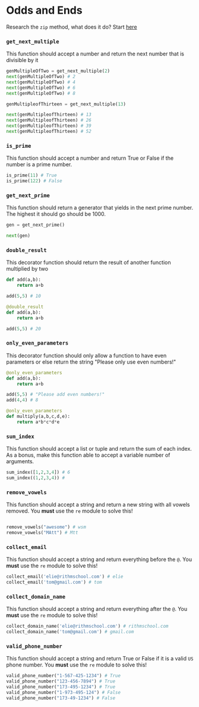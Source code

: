 # Odds and Ends

Research the `zip` method, what does it do? Start [here](http://pavdmyt.com/python-zip-fu/)

### `get_next_multiple`

This function should accept a number and return the next number that is divisible by it

```py
genMultipleOfTwo = get_next_multiple(2)
next(genMultipleOfTwo) # 2
next(genMultipleOfTwo) # 4
next(genMultipleOfTwo) # 6
next(genMultipleOfTwo) # 8

genMultipleofThirteen = get_next_multiple(13)

next(genMultipleofThirteen) # 13
next(genMultipleofThirteen) # 26
next(genMultipleofThirteen) # 39
next(genMultipleofThirteen) # 52
```

### `is_prime` 

This function should accept a number and return True or False if the number is a prime number. 

```py
is_prime(11) # True
is_prime(122) # False
```

### `get_next_prime` 

This function should return a generator that yields in the next prime number. The highest it should go should be 1000.

```py
gen = get_next_prime()

next(gen)
```

### `double_result`

This decorator function should return the result of another function multiplied by two

```py
def add(a,b):
    return a+b

add(5,5) # 10

@double_result
def add(a,b):
    return a+b

add(5,5) # 20
```

### `only_even_parameters`

This decorator function should only allow a function to have even parameters or else return the string "Please only use even numbers!"

```py
@only_even_parameters
def add(a,b):
    return a+b

add(5,5) # "Please add even numbers!"
add(4,4) # 8

@only_even_parameters
def multiply(a,b,c,d,e):
    return a*b*c*d*e
```

### `sum_index`

This function should accept a list or tuple and return the sum of each index. As a bonus, make this function able to accept a variable number of arguments.

```py
sum_index([1,2,3,4]) # 6
sum_index((1,2,3,4)) # 
```

### `remove_vowels`

This function should accept a string and return a new string with all vowels removed. You **must** use the `re` module to solve this!

```py

remove_vowels("awesome") # wsm
remove_vowels("MAtt") # Mtt
```

### `collect_email`

This function should accept a string and return everything before the `@`. You **must** use the `re` module to solve this!

```py
collect_email('elie@rithmschool.com') # elie
collect_email('tom@gmail.com') # tom
```

### `collect_domain_name`

This function should accept a string and return everything after the `@`. You **must** use the `re` module to solve this!

```py
collect_domain_name('elie@rithmschool.com') # rithmschool.com
collect_domain_name('tom@gmail.com') # gmail.com
```

### `valid_phone_number`

This function should accept a string and return True or False if it is a valid `US` phone number. You **must** use the `re` module to solve this!

```py
valid_phone_number("1-567-425-1234") # True
valid_phone_number("123-456-7894") # True
valid_phone_number("173-495-1234") # True
valid_phone_number("1-973-495-124") # False
valid_phone_number("173-49-1234") # False
```
